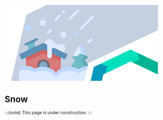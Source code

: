 <img alt="Snow" src="../../images/top/snow.png" class="page-main-photo">

Snow
====

:::{note}
This page is under construction.
:::
